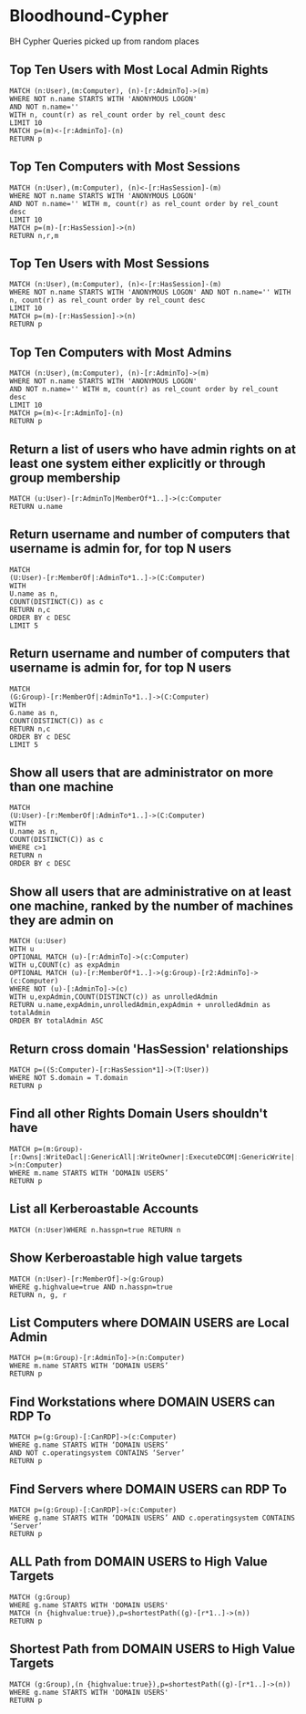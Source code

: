 # Bloodhound-Cypher
BH Cypher Queries picked up from random places

## Top Ten Users with Most Local Admin Rights

```
MATCH (n:User),(m:Computer), (n)-[r:AdminTo]->(m) 
WHERE NOT n.name STARTS WITH 'ANONYMOUS LOGON' 
AND NOT n.name='' 
WITH n, count(r) as rel_count order by rel_count desc 
LIMIT 10 
MATCH p=(m)<-[r:AdminTo]-(n) 
RETURN p
```

## Top Ten Computers with Most Sessions

```
MATCH (n:User),(m:Computer), (n)<-[r:HasSession]-(m) 
WHERE NOT n.name STARTS WITH 'ANONYMOUS LOGON' 
AND NOT n.name='' WITH m, count(r) as rel_count order by rel_count desc 
LIMIT 10 
MATCH p=(m)-[r:HasSession]->(n) 
RETURN n,r,m
```

## Top Ten Users with Most Sessions

```
MATCH (n:User),(m:Computer), (n)<-[r:HasSession]-(m) 
WHERE NOT n.name STARTS WITH 'ANONYMOUS LOGON' AND NOT n.name='' WITH n, count(r) as rel_count order by rel_count desc 
LIMIT 10 
MATCH p=(m)-[r:HasSession]->(n) 
RETURN p
```

## Top Ten Computers with Most Admins

```
MATCH (n:User),(m:Computer), (n)-[r:AdminTo]->(m) 
WHERE NOT n.name STARTS WITH 'ANONYMOUS LOGON' 
AND NOT n.name='' WITH m, count(r) as rel_count order by rel_count desc 
LIMIT 10 
MATCH p=(m)<-[r:AdminTo]-(n) 
RETURN p
```

## Return a list of users who have admin rights on at least one system either explicitly or through group membership

```
MATCH (u:User)-[r:AdminTo|MemberOf*1..]->(c:Computer
RETURN u.name
```

## Return username and number of computers that username is admin for, for top N users

```
MATCH 
(U:User)-[r:MemberOf|:AdminTo*1..]->(C:Computer)
WITH
U.name as n,
COUNT(DISTINCT(C)) as c 
RETURN n,c
ORDER BY c DESC
LIMIT 5
```

## Return username and number of computers that username is admin for, for top N users

```
MATCH 
(G:Group)-[r:MemberOf|:AdminTo*1..]->(C:Computer)
WITH
G.name as n,
COUNT(DISTINCT(C)) as c 
RETURN n,c
ORDER BY c DESC
LIMIT 5
```

## Show all users that are administrator on more than one machine

```
MATCH 
(U:User)-[r:MemberOf|:AdminTo*1..]->(C:Computer)
WITH
U.name as n,
COUNT(DISTINCT(C)) as c 
WHERE c>1
RETURN n
ORDER BY c DESC
```

## Show all users that are administrative on at least one machine, ranked by the number of machines they are admin on

```
MATCH (u:User)
WITH u
OPTIONAL MATCH (u)-[r:AdminTo]->(c:Computer)
WITH u,COUNT(c) as expAdmin
OPTIONAL MATCH (u)-[r:MemberOf*1..]->(g:Group)-[r2:AdminTo]->(c:Computer)
WHERE NOT (u)-[:AdminTo]->(c)
WITH u,expAdmin,COUNT(DISTINCT(c)) as unrolledAdmin
RETURN u.name,expAdmin,unrolledAdmin,expAdmin + unrolledAdmin as totalAdmin
ORDER BY totalAdmin ASC
```

## Return cross domain 'HasSession' relationships

```
MATCH p=((S:Computer)-[r:HasSession*1]->(T:User)) 
WHERE NOT S.domain = T.domain
RETURN p
```

## Find all other Rights Domain Users shouldn't have

```
MATCH p=(m:Group)-[r:Owns|:WriteDacl|:GenericAll|:WriteOwner|:ExecuteDCOM|:GenericWrite|:AllowedToDelegate|:ForceChangePassword]->(n:Computer) 
WHERE m.name STARTS WITH ‘DOMAIN USERS’ 
RETURN p
```

## List all Kerberoastable Accounts

```
MATCH (n:User)WHERE n.hasspn=true RETURN n
```

## Show Kerberoastable high value targets

```
MATCH (n:User)-[r:MemberOf]->(g:Group) 
WHERE g.highvalue=true AND n.hasspn=true 
RETURN n, g, r
```

## List Computers where DOMAIN USERS are Local Admin

```
MATCH p=(m:Group)-[r:AdminTo]->(n:Computer) 
WHERE m.name STARTS WITH ‘DOMAIN USERS’ 
RETURN p
```

## Find Workstations where DOMAIN USERS can RDP To

```
MATCH p=(g:Group)-[:CanRDP]->(c:Computer) 
WHERE g.name STARTS WITH ‘DOMAIN USERS’ 
AND NOT c.operatingsystem CONTAINS ‘Server’ 
RETURN p
```

## Find Servers where DOMAIN USERS can RDP To

```
MATCH p=(g:Group)-[:CanRDP]->(c:Computer) 
WHERE g.name STARTS WITH ‘DOMAIN USERS’ AND c.operatingsystem CONTAINS ‘Server’ 
RETURN p
```

## ALL Path from DOMAIN USERS to High Value Targets

```
MATCH (g:Group) 
WHERE g.name STARTS WITH 'DOMAIN USERS'  
MATCH (n {highvalue:true}),p=shortestPath((g)-[r*1..]->(n)) 
RETURN p
```

## Shortest Path from DOMAIN USERS to High Value Targets

```
MATCH (g:Group),(n {highvalue:true}),p=shortestPath((g)-[r*1..]->(n)) 
WHERE g.name STARTS WITH 'DOMAIN USERS' 
RETURN p
```
